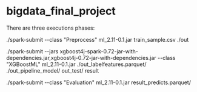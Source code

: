 # bigdata_final_project


There are three executions phases:

./spark-submit --class "Preprocess" ml_2.11-0.1.jar  train_sample.csv ./out

./spark-submit --jars xgboost4j-spark-0.72-jar-with-dependencies.jar,xgboost4j-0.72-jar-with-dependencies.jar --class "XGBoostML" ml_2.11-0.1.jar  ./out_labelfeatures.parquet/ ./out_pipeline_model/ out_test/ result

./spark-submit --class "Evaluation" ml_2.11-0.1.jar  result_predicts.parquet/


